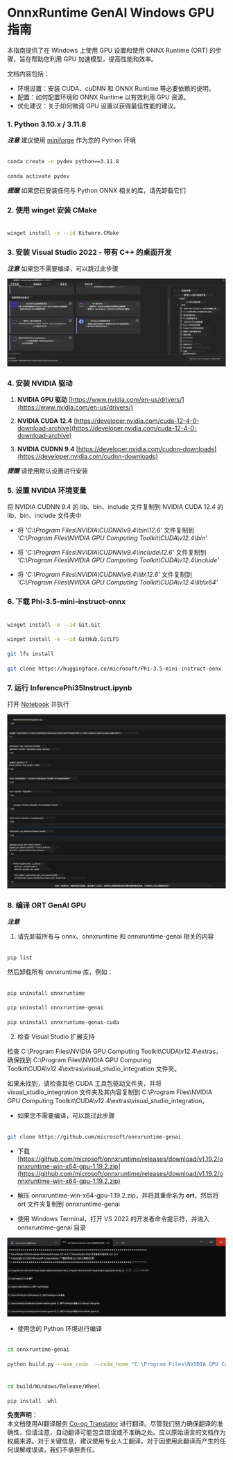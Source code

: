 <!--
CO_OP_TRANSLATOR_METADATA:
{
  "original_hash": "9fe95f5575ecf5985eb9f67d205d0136",
  "translation_date": "2025-04-03T07:35:53+00:00",
  "source_file": "md\\02.Application\\01.TextAndChat\\Phi3\\ORTWindowGPUGuideline.md",
  "language_code": "zh"
}
-->
# **OnnxRuntime GenAI Windows GPU 指南**

本指南提供了在 Windows 上使用 GPU 设置和使用 ONNX Runtime (ORT) 的步骤，旨在帮助您利用 GPU 加速模型，提高性能和效率。

文档内容包括：

- 环境设置：安装 CUDA、cuDNN 和 ONNX Runtime 等必要依赖的说明。
- 配置：如何配置环境和 ONNX Runtime 以有效利用 GPU 资源。
- 优化建议：关于如何微调 GPU 设置以获得最佳性能的建议。

### **1. Python 3.10.x / 3.11.8**

   ***注意*** 建议使用 [miniforge](https://github.com/conda-forge/miniforge/releases/latest/download/Miniforge3-Windows-x86_64.exe) 作为您的 Python 环境

   ```bash

   conda create -n pydev python==3.11.8

   conda activate pydev

   ```

   ***提醒*** 如果您已安装任何与 Python ONNX 相关的库，请先卸载它们

### **2. 使用 winget 安装 CMake**

   ```bash

   winget install -e --id Kitware.CMake

   ```

### **3. 安装 Visual Studio 2022 - 带有 C++ 的桌面开发**

   ***注意*** 如果您不需要编译，可以跳过此步骤

![CPP](../../../../../../translated_images/01.8964c1fa47e00dc36af710b967e72dd2f8a2be498e49c8d4c65c11ba105dedf8.zh.png)

### **4. 安装 NVIDIA 驱动**

1. **NVIDIA GPU 驱动** [https://www.nvidia.com/en-us/drivers/](https://www.nvidia.com/en-us/drivers/)

2. **NVIDIA CUDA 12.4** [https://developer.nvidia.com/cuda-12-4-0-download-archive](https://developer.nvidia.com/cuda-12-4-0-download-archive)

3. **NVIDIA CUDNN 9.4** [https://developer.nvidia.com/cudnn-downloads](https://developer.nvidia.com/cudnn-downloads)

***提醒*** 请使用默认设置进行安装

### **5. 设置 NVIDIA 环境变量**

将 NVIDIA CUDNN 9.4 的 lib、bin、include 文件复制到 NVIDIA CUDA 12.4 的 lib、bin、include 文件夹中

- 将 *'C:\Program Files\NVIDIA\CUDNN\v9.4\bin\12.6'* 文件复制到 *'C:\Program Files\NVIDIA GPU Computing Toolkit\CUDA\v12.4\bin'*

- 将 *'C:\Program Files\NVIDIA\CUDNN\v9.4\include\12.6'* 文件复制到 *'C:\Program Files\NVIDIA GPU Computing Toolkit\CUDA\v12.4\include'*

- 将 *'C:\Program Files\NVIDIA\CUDNN\v9.4\lib\12.6'* 文件复制到 *'C:\Program Files\NVIDIA GPU Computing Toolkit\CUDA\v12.4\lib\x64'*

### **6. 下载 Phi-3.5-mini-instruct-onnx**

   ```bash

   winget install -e --id Git.Git

   winget install -e --id GitHub.GitLFS

   git lfs install

   git clone https://huggingface.co/microsoft/Phi-3.5-mini-instruct-onnx

   ```

### **7. 运行 InferencePhi35Instruct.ipynb**

   打开 [Notebook](../../../../../../code/09.UpdateSamples/Aug/ortgpu-phi35-instruct.ipynb) 并执行

![RESULT](../../../../../../translated_images/02.be96d16e7b1007f1f3941f65561553e62ccbd49c962f3d4a9154b8326c033ec1.zh.png)

### **8. 编译 ORT GenAI GPU**

   ***注意*** 
   
   1. 请先卸载所有与 onnx、onnxruntime 和 onnxruntime-genai 相关的内容

   
   ```bash

   pip list 
   
   ```

   然后卸载所有 onnxruntime 库，例如：

   
   ```bash

   pip uninstall onnxruntime

   pip uninstall onnxruntime-genai

   pip uninstall onnxruntume-genai-cuda
   
   ```

   2. 检查 Visual Studio 扩展支持 

   检查 C:\Program Files\NVIDIA GPU Computing Toolkit\CUDA\v12.4\extras，确保找到 C:\Program Files\NVIDIA GPU Computing Toolkit\CUDA\v12.4\extras\visual_studio_integration 文件夹。
   
   如果未找到，请检查其他 CUDA 工具包驱动文件夹，并将 visual_studio_integration 文件夹及其内容复制到 C:\Program Files\NVIDIA GPU Computing Toolkit\CUDA\v12.4\extras\visual_studio_integration。

   - 如果您不需要编译，可以跳过此步骤

   ```bash

   git clone https://github.com/microsoft/onnxruntime-genai

   ```

   - 下载 [https://github.com/microsoft/onnxruntime/releases/download/v1.19.2/onnxruntime-win-x64-gpu-1.19.2.zip](https://github.com/microsoft/onnxruntime/releases/download/v1.19.2/onnxruntime-win-x64-gpu-1.19.2.zip)

   - 解压 onnxruntime-win-x64-gpu-1.19.2.zip，并将其重命名为 **ort**，然后将 ort 文件夹复制到 onnxruntime-genai

   - 使用 Windows Terminal，打开 VS 2022 的开发者命令提示符，并进入 onnxruntime-genai 目录

![RESULT](../../../../../../translated_images/03.53bb08e3bde53edd1735c5546fb32b9b0bdba93d8241c5e6e3196d8bc01adbd7.zh.png)

   - 使用您的 Python 环境进行编译

   
   ```bash

   cd onnxruntime-genai

   python build.py --use_cuda  --cuda_home "C:\Program Files\NVIDIA GPU Computing Toolkit\CUDA\v12.4" --config Release
 

   cd build/Windows/Release/Wheel

   pip install .whl

   ```

**免责声明**：  
本文档使用AI翻译服务 [Co-op Translator](https://github.com/Azure/co-op-translator) 进行翻译。尽管我们努力确保翻译的准确性，但请注意，自动翻译可能包含错误或不准确之处。应以原始语言的文档作为权威来源。对于关键信息，建议使用专业人工翻译。对于因使用此翻译而产生的任何误解或误读，我们不承担责任。